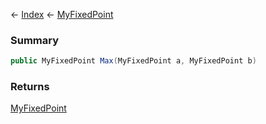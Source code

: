 ← [Index](Api-Index) ← [MyFixedPoint](VRage.MyFixedPoint)

### Summary

```csharp
public MyFixedPoint Max(MyFixedPoint a, MyFixedPoint b)
```

### Returns

[MyFixedPoint](VRage.MyFixedPoint)

